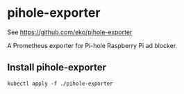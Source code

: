 # pihole-exporter

See https://github.com/eko/pihole-exporter

A Prometheus exporter for Pi-hole Raspberry Pi ad blocker.

## Install pihole-exporter

```
kubectl apply -f ./pihole-exporter
```
